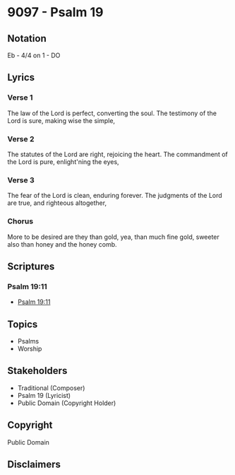 # 9097 - Psalm 19

## Notation

Eb - 4/4 on 1 - DO

## Lyrics

### Verse 1

The law of the Lord is perfect, converting the soul. The testimony of the Lord is sure, making wise the simple,

### Verse 2

The statutes of the Lord are right, rejoicing the heart. The commandment of the Lord is pure, enlight'ning the eyes,

### Verse 3

The fear of the Lord is clean, enduring forever. The judgments of the Lord are true, and righteous altogether,

### Chorus

More to be desired are they than gold, yea, than much fine gold, sweeter also than honey and the honey comb.


## Scriptures

### Psalm 19:11

- [Psalm 19:11](https://www.biblegateway.com/passage/?search=Psalm%2019%3A11)


## Topics

- Psalms
- Worship

## Stakeholders

- Traditional (Composer)
- Psalm 19 (Lyricist)
- Public Domain (Copyright Holder)

## Copyright

Public Domain


## Disclaimers


